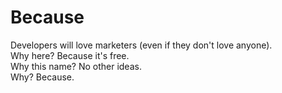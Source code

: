 # Because
Developers will love marketers (even if they don't love anyone).  
Why here? Because it's free.  
Why this name? No other ideas.  
Why? Because.
